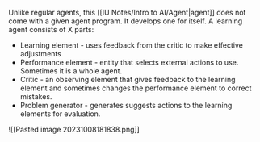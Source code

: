 Unlike regular agents, this [[IU Notes/Intro to AI/Agent|agent]] does not come with a given agent program. It develops one for itself.
A learning agent consists of X parts:
- Learning element - uses feedback from the critic to make effective adjustments
- Performance element - entity that selects external actions to use. Sometimes it is a whole agent.
- Critic - an observing element that gives feedback to the learning element and sometimes changes the performance element to correct mistakes.
- Problem generator - generates suggests actions to the learning elements for evaluation.

![[Pasted image 20231008181838.png]]